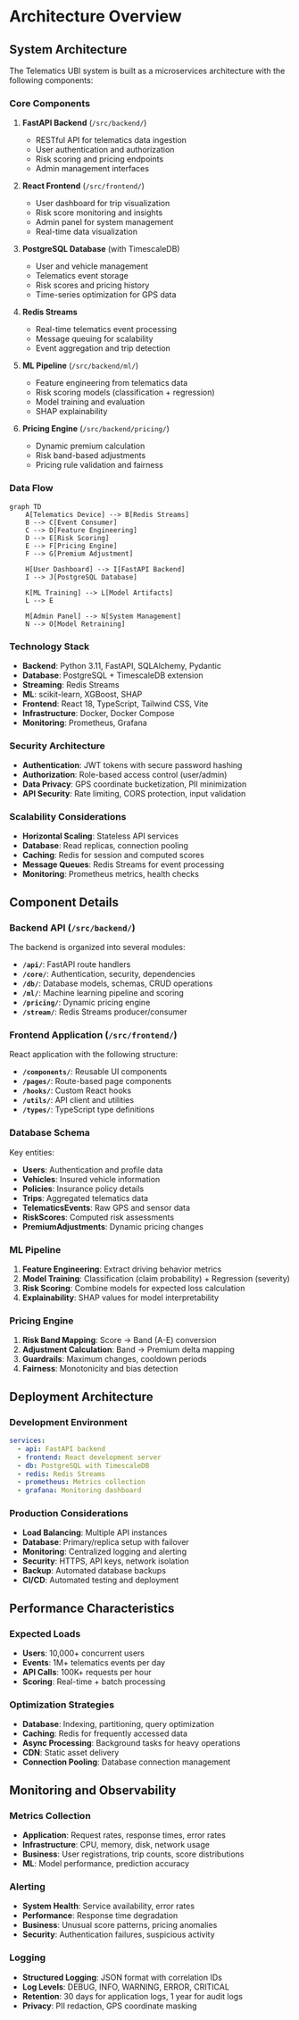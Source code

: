 # Architecture Overview

## System Architecture

The Telematics UBI system is built as a microservices architecture with the following components:

### Core Components

1. **FastAPI Backend** (`/src/backend/`)
   - RESTful API for telematics data ingestion
   - User authentication and authorization
   - Risk scoring and pricing endpoints
   - Admin management interfaces

2. **React Frontend** (`/src/frontend/`)
   - User dashboard for trip visualization
   - Risk score monitoring and insights
   - Admin panel for system management
   - Real-time data visualization

3. **PostgreSQL Database** (with TimescaleDB)
   - User and vehicle management
   - Telematics event storage
   - Risk scores and pricing history
   - Time-series optimization for GPS data

4. **Redis Streams**
   - Real-time telematics event processing
   - Message queuing for scalability
   - Event aggregation and trip detection

5. **ML Pipeline** (`/src/backend/ml/`)
   - Feature engineering from telematics data
   - Risk scoring models (classification + regression)
   - Model training and evaluation
   - SHAP explainability

6. **Pricing Engine** (`/src/backend/pricing/`)
   - Dynamic premium calculation
   - Risk band-based adjustments
   - Pricing rule validation and fairness

### Data Flow

```mermaid
graph TD
    A[Telematics Device] --> B[Redis Streams]
    B --> C[Event Consumer]
    C --> D[Feature Engineering]
    D --> E[Risk Scoring]
    E --> F[Pricing Engine]
    F --> G[Premium Adjustment]
    
    H[User Dashboard] --> I[FastAPI Backend]
    I --> J[PostgreSQL Database]
    
    K[ML Training] --> L[Model Artifacts]
    L --> E
    
    M[Admin Panel] --> N[System Management]
    N --> O[Model Retraining]
```

### Technology Stack

- **Backend**: Python 3.11, FastAPI, SQLAlchemy, Pydantic
- **Database**: PostgreSQL + TimescaleDB extension
- **Streaming**: Redis Streams
- **ML**: scikit-learn, XGBoost, SHAP
- **Frontend**: React 18, TypeScript, Tailwind CSS, Vite
- **Infrastructure**: Docker, Docker Compose
- **Monitoring**: Prometheus, Grafana

### Security Architecture

- **Authentication**: JWT tokens with secure password hashing
- **Authorization**: Role-based access control (user/admin)
- **Data Privacy**: GPS coordinate bucketization, PII minimization
- **API Security**: Rate limiting, CORS protection, input validation

### Scalability Considerations

- **Horizontal Scaling**: Stateless API services
- **Database**: Read replicas, connection pooling
- **Caching**: Redis for session and computed scores
- **Message Queues**: Redis Streams for event processing
- **Monitoring**: Prometheus metrics, health checks

## Component Details

### Backend API (`/src/backend/`)

The backend is organized into several modules:

- **`/api/`**: FastAPI route handlers
- **`/core/`**: Authentication, security, dependencies
- **`/db/`**: Database models, schemas, CRUD operations
- **`/ml/`**: Machine learning pipeline and scoring
- **`/pricing/`**: Dynamic pricing engine
- **`/stream/`**: Redis Streams producer/consumer

### Frontend Application (`/src/frontend/`)

React application with the following structure:

- **`/components/`**: Reusable UI components
- **`/pages/`**: Route-based page components
- **`/hooks/`**: Custom React hooks
- **`/utils/`**: API client and utilities
- **`/types/`**: TypeScript type definitions

### Database Schema

Key entities:
- **Users**: Authentication and profile data
- **Vehicles**: Insured vehicle information
- **Policies**: Insurance policy details
- **Trips**: Aggregated telematics data
- **TelematicsEvents**: Raw GPS and sensor data
- **RiskScores**: Computed risk assessments
- **PremiumAdjustments**: Dynamic pricing changes

### ML Pipeline

1. **Feature Engineering**: Extract driving behavior metrics
2. **Model Training**: Classification (claim probability) + Regression (severity)
3. **Risk Scoring**: Combine models for expected loss calculation
4. **Explainability**: SHAP values for model interpretability

### Pricing Engine

1. **Risk Band Mapping**: Score → Band (A-E) conversion
2. **Adjustment Calculation**: Band → Premium delta mapping
3. **Guardrails**: Maximum changes, cooldown periods
4. **Fairness**: Monotonicity and bias detection

## Deployment Architecture

### Development Environment

```yaml
services:
  - api: FastAPI backend
  - frontend: React development server
  - db: PostgreSQL with TimescaleDB
  - redis: Redis Streams
  - prometheus: Metrics collection
  - grafana: Monitoring dashboard
```

### Production Considerations

- **Load Balancing**: Multiple API instances
- **Database**: Primary/replica setup with failover
- **Monitoring**: Centralized logging and alerting
- **Security**: HTTPS, API keys, network isolation
- **Backup**: Automated database backups
- **CI/CD**: Automated testing and deployment

## Performance Characteristics

### Expected Loads

- **Users**: 10,000+ concurrent users
- **Events**: 1M+ telematics events per day
- **API Calls**: 100K+ requests per hour
- **Scoring**: Real-time + batch processing

### Optimization Strategies

- **Database**: Indexing, partitioning, query optimization
- **Caching**: Redis for frequently accessed data
- **Async Processing**: Background tasks for heavy operations
- **CDN**: Static asset delivery
- **Connection Pooling**: Database connection management

## Monitoring and Observability

### Metrics Collection

- **Application**: Request rates, response times, error rates
- **Infrastructure**: CPU, memory, disk, network usage
- **Business**: User registrations, trip counts, score distributions
- **ML**: Model performance, prediction accuracy

### Alerting

- **System Health**: Service availability, error rates
- **Performance**: Response time degradation
- **Business**: Unusual score patterns, pricing anomalies
- **Security**: Authentication failures, suspicious activity

### Logging

- **Structured Logging**: JSON format with correlation IDs
- **Log Levels**: DEBUG, INFO, WARNING, ERROR, CRITICAL
- **Retention**: 30 days for application logs, 1 year for audit logs
- **Privacy**: PII redaction, GPS coordinate masking
